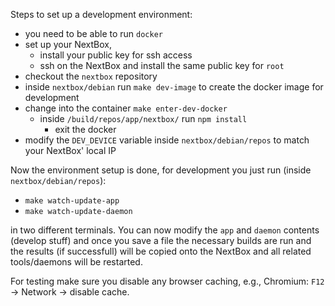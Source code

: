 
Steps to set up a development environment:

* you need to be able to run `docker`
* set up your NextBox, 
  * install your public key for ssh access
  * ssh on the NextBox and install the same public key for `root`
* checkout the `nextbox` repository
* inside `nextbox/debian` run `make dev-image` to create the docker image for development
* change into the container `make enter-dev-docker`
  * inside `/build/repos/app/nextbox/` run `npm install`
	* exit the docker
* modify the `DEV_DEVICE` variable inside `nextbox/debian/repos` to match your NextBox' local IP

Now the environment setup is done, for development you just run (inside `nextbox/debian/repos`):

* `make watch-update-app`
* `make watch-update-daemon`

in two different terminals. You can now modify the `app` and `daemon` contents (develop stuff)
and once you save a file the necessary builds are run and the results (if successfull) will be
copied onto the NextBox and all related tools/daemons will be restarted.

For testing make sure you disable any browser caching, e.g., Chromium: `F12` -> Network -> disable cache.

